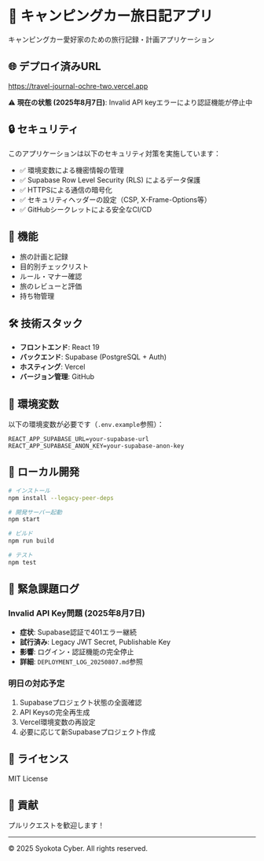 # 🚐 キャンピングカー旅日記アプリ

キャンピングカー愛好家のための旅行記録・計画アプリケーション

## 🌐 デプロイ済みURL
https://travel-journal-ochre-two.vercel.app

⚠️ **現在の状態 (2025年8月7日)**: Invalid API keyエラーにより認証機能が停止中

## 🔒 セキュリティ

このアプリケーションは以下のセキュリティ対策を実施しています：

- ✅ 環境変数による機密情報の管理
- ✅ Supabase Row Level Security (RLS) によるデータ保護  
- ✅ HTTPSによる通信の暗号化
- ✅ セキュリティヘッダーの設定（CSP, X-Frame-Options等）
- ✅ GitHubシークレットによる安全なCI/CD

## 🚀 機能

- 旅の計画と記録
- 目的別チェックリスト
- ルール・マナー確認
- 旅のレビューと評価
- 持ち物管理

## 🛠️ 技術スタック

- **フロントエンド**: React 19
- **バックエンド**: Supabase (PostgreSQL + Auth)
- **ホスティング**: Vercel
- **バージョン管理**: GitHub

## 📝 環境変数

以下の環境変数が必要です（`.env.example`参照）：

```
REACT_APP_SUPABASE_URL=your-supabase-url
REACT_APP_SUPABASE_ANON_KEY=your-supabase-anon-key
```

## 🔧 ローカル開発

```bash
# インストール
npm install --legacy-peer-deps

# 開発サーバー起動
npm start

# ビルド
npm run build

# テスト
npm test
```

## 🚨 **緊急課題ログ**

### Invalid API Key問題 (2025年8月7日)
- **症状**: Supabase認証で401エラー継続
- **試行済み**: Legacy JWT Secret, Publishable Key
- **影響**: ログイン・認証機能の完全停止
- **詳細**: `DEPLOYMENT_LOG_20250807.md`参照

### 明日の対応予定
1. Supabaseプロジェクト状態の全面確認
2. API Keysの完全再生成
3. Vercel環境変数の再設定
4. 必要に応じて新Supabaseプロジェクト作成

## 📄 ライセンス

MIT License

## 👥 貢献

プルリクエストを歓迎します！

---

© 2025 Syokota Cyber. All rights reserved.